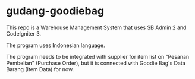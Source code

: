 # gudang-goodiebag

This repo is a Warehouse Management System that uses SB Admin 2 and CodeIgniter 3.

The program uses Indonesian language. 

The program needs to be integrated with supplier for item list on "Pesanan Pembelian" (Purchase Order), but it is connected with Goodie Bag's Data Barang (Item Data) for now.  
